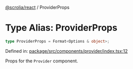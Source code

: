[@scrolia/react](../README.md) / ProviderProps

# Type Alias: ProviderProps

```ts
type ProviderProps = Format<Options & object>;
```

Defined in: [package/src/components/provider/index.tsx:12](https://github.com/scrolia/react/blob/61b524f246cf60e1977c5e1c1f237c9b0c4c8ba2/package/src/components/provider/index.tsx#L12)

Props for the `Provider` component.
